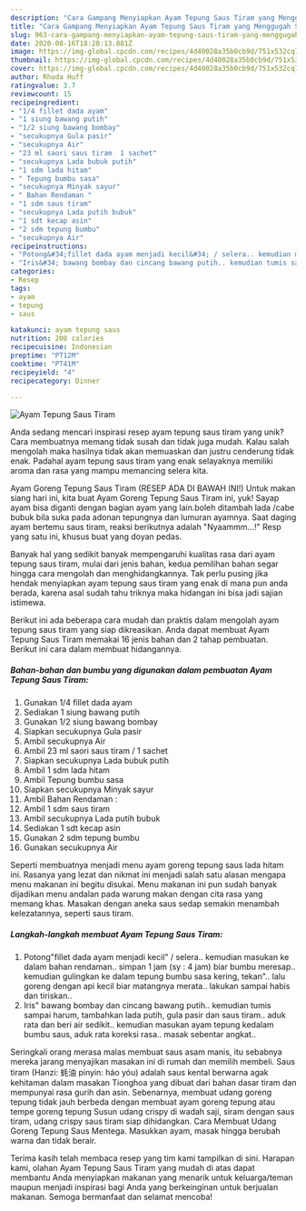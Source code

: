 ```yaml
---
description: "Cara Gampang Menyiapkan Ayam Tepung Saus Tiram yang Menggugah Selera"
title: "Cara Gampang Menyiapkan Ayam Tepung Saus Tiram yang Menggugah Selera"
slug: 963-cara-gampang-menyiapkan-ayam-tepung-saus-tiram-yang-menggugah-selera
date: 2020-08-16T18:28:13.881Z
image: https://img-global.cpcdn.com/recipes/4d40028a35b0cb9d/751x532cq70/ayam-tepung-saus-tiram-foto-resep-utama.jpg
thumbnail: https://img-global.cpcdn.com/recipes/4d40028a35b0cb9d/751x532cq70/ayam-tepung-saus-tiram-foto-resep-utama.jpg
cover: https://img-global.cpcdn.com/recipes/4d40028a35b0cb9d/751x532cq70/ayam-tepung-saus-tiram-foto-resep-utama.jpg
author: Rhoda Huff
ratingvalue: 3.7
reviewcount: 15
recipeingredient:
- "1/4 fillet dada ayam"
- "1 siung bawang putih"
- "1/2 siung bawang bombay"
- "secukupnya Gula pasir"
- "secukupnya Air"
- "23 ml saori saus tiram  1 sachet"
- "secukupnya Lada bubuk putih"
- "1 sdm lada hitam"
- " Tepung bumbu sasa"
- "secukupnya Minyak sayur"
- " Bahan Rendaman "
- "1 sdm saus tiram"
- "secukupnya Lada putih bubuk"
- "1 sdt kecap asin"
- "2 sdm tepung bumbu"
- "secukupnya Air"
recipeinstructions:
- "Potong&#34;fillet dada ayam menjadi kecil&#34; / selera.. kemudian masukan ke dalam bahan rendaman.. simpan 1 jam (sy : 4 jam) biar bumbu meresap.. kemudian gulingkan ke dalam tepung bumbu sasa kering, tekan&#34;.. lalu goreng dengan api kecil biar matangnya merata.. lakukan sampai habis dan tiriskan.."
- "Iris&#34; bawang bombay dan cincang bawang putih.. kemudian tumis sampai harum, tambahkan lada putih, gula pasir dan saus tiram.. aduk rata dan beri air sedikit.. kemudian masukan ayam tepung kedalam bumbu saus, aduk rata koreksi rasa.. masak sebentar angkat.."
categories:
- Resep
tags:
- ayam
- tepung
- saus

katakunci: ayam tepung saus 
nutrition: 208 calories
recipecuisine: Indonesian
preptime: "PT12M"
cooktime: "PT41M"
recipeyield: "4"
recipecategory: Dinner

---
```



![Ayam Tepung Saus Tiram](https://img-global.cpcdn.com/recipes/4d40028a35b0cb9d/751x532cq70/ayam-tepung-saus-tiram-foto-resep-utama.jpg)

Anda sedang mencari inspirasi resep ayam tepung saus tiram yang unik? Cara membuatnya memang tidak susah dan tidak juga mudah. Kalau salah mengolah maka hasilnya tidak akan memuaskan dan justru cenderung tidak enak. Padahal ayam tepung saus tiram yang enak selayaknya memiliki aroma dan rasa yang mampu memancing selera kita.

Ayam Goreng Tepung Saus Tiram (RESEP ADA DI BAWAH INI!) Untuk makan siang hari ini, kita buat Ayam Goreng Tepung Saus Tiram ini, yuk! Sayap ayam bisa diganti dengan bagian ayam yang lain.boleh ditambah lada /cabe bubuk bila suka pada adonan tepungnya dan lumuran ayamnya. Saat daging ayam bertemu saus tiram, reaksi berikutnya adalah &#34;Nyaammm…!&#34; Resp yang satu ini, khusus buat yang doyan pedas.

Banyak hal yang sedikit banyak mempengaruhi kualitas rasa dari ayam tepung saus tiram, mulai dari jenis bahan, kedua pemilihan bahan segar hingga cara mengolah dan menghidangkannya. Tak perlu pusing jika hendak menyiapkan ayam tepung saus tiram yang enak di mana pun anda berada, karena asal sudah tahu triknya maka hidangan ini bisa jadi sajian istimewa.


Berikut ini ada beberapa cara mudah dan praktis dalam mengolah ayam tepung saus tiram yang siap dikreasikan. Anda dapat membuat Ayam Tepung Saus Tiram memakai 16 jenis bahan dan 2 tahap pembuatan. Berikut ini cara dalam membuat hidangannya.

<!--inarticleads1-->

##### Bahan-bahan dan bumbu yang digunakan dalam pembuatan Ayam Tepung Saus Tiram:

1. Gunakan 1/4 fillet dada ayam
1. Sediakan 1 siung bawang putih
1. Gunakan 1/2 siung bawang bombay
1. Siapkan secukupnya Gula pasir
1. Ambil secukupnya Air
1. Ambil 23 ml saori saus tiram / 1 sachet
1. Siapkan secukupnya Lada bubuk putih
1. Ambil 1 sdm lada hitam
1. Ambil  Tepung bumbu sasa
1. Siapkan secukupnya Minyak sayur
1. Ambil  Bahan Rendaman :
1. Ambil 1 sdm saus tiram
1. Ambil secukupnya Lada putih bubuk
1. Sediakan 1 sdt kecap asin
1. Gunakan 2 sdm tepung bumbu
1. Gunakan secukupnya Air


Seperti membuatnya menjadi menu ayam goreng tepung saus lada hitam ini. Rasanya yang lezat dan nikmat ini menjadi salah satu alasan mengapa menu makanan ini begitu disukai. Menu makanan ini pun sudah banyak dijadikan menu andalan pada warung makan dengan cita rasa yang memang khas. Masakan dengan aneka saus sedap semakin menambah kelezatannya, seperti saus tiram. 

<!--inarticleads2-->

##### Langkah-langkah membuat Ayam Tepung Saus Tiram:

1. Potong&#34;fillet dada ayam menjadi kecil&#34; / selera.. kemudian masukan ke dalam bahan rendaman.. simpan 1 jam (sy : 4 jam) biar bumbu meresap.. kemudian gulingkan ke dalam tepung bumbu sasa kering, tekan&#34;.. lalu goreng dengan api kecil biar matangnya merata.. lakukan sampai habis dan tiriskan..
1. Iris&#34; bawang bombay dan cincang bawang putih.. kemudian tumis sampai harum, tambahkan lada putih, gula pasir dan saus tiram.. aduk rata dan beri air sedikit.. kemudian masukan ayam tepung kedalam bumbu saus, aduk rata koreksi rasa.. masak sebentar angkat..


Seringkali orang merasa malas membuat saus asam manis, itu sebabnya mereka jarang menyajikan masakan ini di rumah dan memilih membeli. Saus tiram (Hanzi: 蚝油 pinyin: háo yóu) adalah saus kental berwarna agak kehitaman dalam masakan Tionghoa yang dibuat dari bahan dasar tiram dan mempunyai rasa gurih dan asin. Sebenarnya, membuat udang goreng tepung tidak jauh berbeda dengan membuat ayam goreng tepung atau tempe goreng tepung Susun udang crispy di wadah saji, siram dengan saus tiram, udang crispy saus tiram siap dihidangkan. Cara Membuat Udang Goreng Tepung Saus Mentega. Masukkan ayam, masak hingga berubah warna dan tidak berair. 

Terima kasih telah membaca resep yang tim kami tampilkan di sini. Harapan kami, olahan Ayam Tepung Saus Tiram yang mudah di atas dapat membantu Anda menyiapkan makanan yang menarik untuk keluarga/teman maupun menjadi inspirasi bagi Anda yang berkeinginan untuk berjualan makanan. Semoga bermanfaat dan selamat mencoba!
